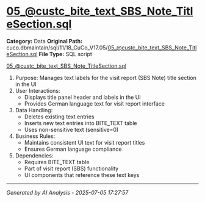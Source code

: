 # 05_@custc_bite_text_SBS_Note_TitleSection.sql

**Category:** Data
**Original Path:** cuco.dbmaintain/sql/11/18_CuCo_V17.05/05_@custc_bite_text_SBS_Note_TitleSection.sql
**File Type:** SQL script

05_@custc_bite_text_SBS_Note_TitleSection.sql
1. Purpose: Manages text labels for the visit report (SBS Note) title section in the UI
2. User Interactions:
   - Displays title panel header and labels in the UI
   - Provides German language text for visit report interface
3. Data Handling:
   - Deletes existing text entries
   - Inserts new text entries into BITE_TEXT table
   - Uses non-sensitive text (sensitive=0)
4. Business Rules:
   - Maintains consistent UI text for visit report titles
   - Ensures German language compliance
5. Dependencies:
   - Requires BITE_TEXT table
   - Part of visit report (SBS) functionality
   - UI components that reference these text keys

---
*Generated by AI Analysis - 2025-07-05 17:27:57*
